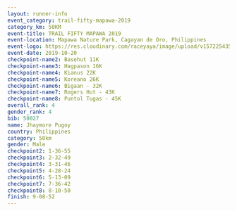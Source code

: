 ```yaml
---
layout: runner-info 
event_category: trail-fifty-mapawa-2019 
category_km: 50KM 
event-title: TRAIL FIFTY MAPAWA 2019 
event-location: Mapawa Nature Park, Cagayan de Oro, Philippines 
event-logo: https://res.cloudinary.com/raceyaya/image/upload/v1572254355/logo/trail-fifty-mapawa_fizjmb.jpg 
event-date: 2019-10-20 
checkpoint-name2: Basehut 11K 
checkpoint-name3: Hagpason 16K 
checkpoint-name4: Kianus 22K 
checkpoint-name5: Koreano 26K 
checkpoint-name6: Bigaan - 32K 
checkpoint-name7: Rogers Hut - 43K 
checkpoint-name8: Puntol Tugas - 45K 
overall_rank: 4
gender_rank: 4
bib: 50027
name: Jhaymore Pugoy
country: Philippines
category: 50km
gender: Male
checkpoint2: 1-36-55
checkpoint3: 2-32-49
checkpoint4: 3-31-46
checkpoint5: 4-28-24
checkpoint6: 5-13-09
checkpoint7: 7-36-42
checkpoint8: 8-10-50
finish: 9-08-52
---
```

